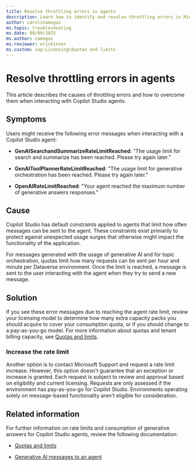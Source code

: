 ```yaml
---
title: Resolve throttling errors in agents
description: Learn how to identify and resolve throttling errors in Microsoft Copilot Studio agents, including error codes, causes, and solutions.
author: carolinamogas
ms.topic: troubleshooting
ms.date: 09/09/2025
ms.author: camogas
ms.reviewer: erickinser
ms.custom: sap:Licensing\Quotas and limits
---
```


# Resolve throttling errors in agents

This article describes the causes of throttling errors and how to overcome them when interacting with Copilot Studio agents.

## Symptoms

Users might receive the following error messages when interacting with a Copilot Studio agent:

- **GenAISearchandSummarizeRateLimitReached**: "The usage limit for search and summarize has been reached. Please try again later."

- **GenAIToolPlannerRateLimitReached**: "The usage limit for generative orchestration has been reached. Please try again later."

- **OpenAIRateLimitReached**: "Your agent reached the maximum number of generative answers responses."

## Cause

Copilot Studio has default constraints applied to agents that limit how often messages can be sent to the agent. These constraints exist primarily to protect against unexpected usage surges that otherwise might impact the functionality of the application.

For messages generated with the usage of generative AI and for topic orchestration, quotas limit how many requests can be sent per hour and minute per Dataverse environment. Once the limit is reached, a message is sent to the user interacting with the agent when they try to send a new message.

## Solution

If you see these error messages due to reaching the agent rate limit, review your licensing model to determine how many extra capacity packs you should acquire to cover your consumption quota, or if you should change to a pay-as-you-go model. For more information about quotas and tenant billing capacity, see [Quotas and limits](/microsoft-copilot-studio/requirements-quotas#generative-ai-messages-to-an-agent).

### Increase the rate limit
 
Another option is to contact Microsoft Support and request a rate limit increase. However, this option doesn't guarantee that an exception or increase is granted. Each request is subject to review and approval based on eligibility and current licensing. Requests are only assessed if the environment has pay-as-you-go for Copilot Studio. Environments operating solely on message-based functionality aren't eligible for consideration.

## Related information 

For further information on rate limits and consumption of generative answers for Copilot Studio agents, review the following documentation:

- [Quotas and limits](/microsoft-copilot-studio/requirements-quotas#generative-ai-messages-to-an-agent)

- [Generative AI messages to an agent](/microsoft-copilot-studio/requirements-quotas#generative-ai-messages-to-an-agent)

